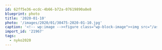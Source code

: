 ```yaml
---
id: 62ff5e36-ecdc-4b66-b72a-07619890a8e8
blueprint: photo
title: '2020-01-10'
photo: '/images/2020/01/30475-2020-01-10.jpg'
caption: '<!-- wp:image --><figure class="wp-block-image"><img src="/assets/images/2020/01/30475-2020-01-10.jpg" /></figure><!-- /wp:image --><!-- wp:paragraph --><p>Whatâs going on, eh?  Iâm Vern from Vernon. I live in my van, eh? #nyko2020</p><!-- /wp:paragraph -->'
import_id: '21967'
tags:
  - nyko2020
---
```


